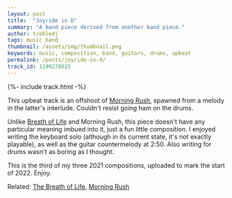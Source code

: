 ```yaml
---
layout: post
title:  "Joyride in D"
summary: "A band piece derived from another band piece."
author: trebledj
tags: music band
thumbnail: /assets/img/thumbnail.png
keywords: music, composition, band, guitars, drums, upbeat
permalink: /posts/joyride-in-d/
track_id: 1199278825
---
```


{%- include track.html -%}
<br/>

This upbeat track is an offshoot of [Morning Rush](/posts/morning-rush/), spawned from a melody in the latter's interlude. Couldn't resist going ham on the drums.

Unlike [Breath of Life](/posts/breath-of-life/) and Morning Rush, this piece doesn't have any particular meaning imbued into it, just a fun little composition. I enjoyed writing the keyboard solo (although in its current state, it's not exactly playable), as well as the guitar countermelody at 2:50. Also writing for drums wasn't as boring as I thought.

This is the third of my three 2021 compositions, uploaded to mark the start of 2022. Enjoy.

Related: [The Breath of Life](/posts/the-breath-of-life/), [Morning Rush](/posts/morning-rush/)
